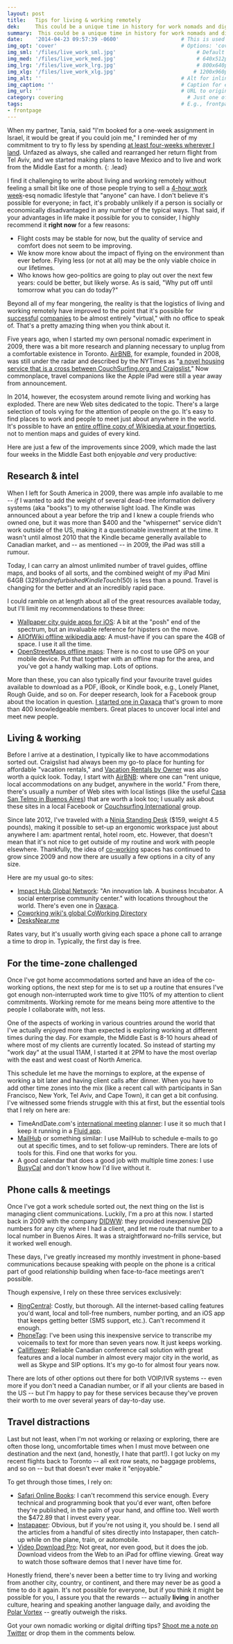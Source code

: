 ```yaml
---
layout: post
title:   Tips for living & working remotely
dek:     This could be a unique time in history for work nomads and digital drifters
summary:  This could be a unique time in history for work nomads and digital drifters       # 140 characters or less!
date:    '2014-04-23 09:57:39 -0600'                    # This is used in place of the filename
img_opt: 'cover'                                        # Options: 'cover' or 'inlne' or 'none'
img_sml: '/files/live_work_sml.jpg'                          # Default on cover or inline
img_med: '/files/live_work_med.jpg'                          # 640x512px cover, inline
img_lrg: '/files/live_work_lrg.jpg'                          # 800x640px cover, inline
img_xlg: '/files/live_work_xlg.jpg'                         # 1200x960px cover only
img_alt: ''                                             # Alt for inline
img_caption: ''                                         # Caption for either
img_url: ''                                             # URL to original image
category: covering                                        # Just one of the 4xCs
tags:                                                   # E.g., frontpage
- frontpage
---
```


When my partner, Tania, said "I'm booked for a one-week assignment in Israel, it would be great if you could join me," I reminded her of my commitment to try to fly less by spending [at least four-weeks wherever I land](http://phillipadsmith.com/2013/10/when-i-fly-i-try-to-stay-put-for-a-while-it-works.html). Unfazed as always, she called and rearranged her return flight from Tel Aviv, and we started making plans to leave Mexico and to live and work from the Middle East for a month.
{: .lead}

I find it challenging to write about living and working remotely without feeling a small bit like one of those people trying to sell a [4-hour work week](http://www.amazon.com/gp/product/B002WE46UW/ref=as_li_ss_tl?ie=UTF8&camp=1789&creative=390957&creativeASIN=B002WE46UW&linkCode=as2&tag=phillipadsmit-20)-esq nomadic lifestyle that "anyone" can have. I don't believe it's possible for everyone; in fact, it's probably unlikely if a person is  socially or economically disadvantaged in any number of the typical ways. That said, if your advantages in life make it possible for you to consider, I highly recommend it **right now** for a few reasons:

* Flight costs may be stable for now, but the quality of service and comfort does not seem to be improving. 
* We know more know about the impact of flying on the environment than ever before. Flying less (or not at all) may be the only viable choice in our lifetimes.
* Who knows how geo-politics are going to play out over the next few years: could be better, but likely worse. As is said, "Why put off until tomorrow what you can do today?"

Beyond all of my fear mongering, the reality is that the logistics of living and working remotely have improved to the point that it's possible for [successful](http://www.businessinsider.com/automattics-awesome-remote-work-culture-2013-8) [companies](http://www.amazon.com/gp/product/B00C0ALZ0W/ref=as_li_ss_tl?ie=UTF8&camp=1789&creative=390957&creativeASIN=B00C0ALZ0W&linkCode=as2&tag=phillipadsmit-20) to be almost entirely "virtual," with no office to speak of. That's a pretty amazing thing when you think about it.

Five years ago, when I started my own personal nomadic experiment in 2009, there was a bit more research and planning necessary to unplug from a comfortable existence in Toronto. [AirBNB](http://airbnb.com), for example, founded in 2008, was still under the radar and described by the NYTimes as "[a novel housing service that is a cross between CouchSurfing.org and Craigslist.](http://query.nytimes.com/gst/fullpage.html?res=9C00EFDD153EF932A35752C1A96F9C8B63)" Now commonplace, travel companions like the Apple iPad were still a year away from announcement.

In 2014, however, the ecosystem around remote living and working has exploded. There are new Web sites dedicated to the topic. There's a large selection of tools vying for the attention of people on the go. It's easy to find places to work and people to meet just about anywhere in the world. It's possible to have an [entire offline copy of Wikipedia at your fingertips](), not to mention maps and guides of every kind. 

Here are just a few of the improvements since 2009, which made the last four weeks in the Middle East both enjoyable _and_ very productive:

## Research & intel

When I left for South America in 2009, there was ample info available to me -- _if_ I wanted to add the weight of several dead-tree information delivery systems (aka "books") to my otherwise light load. The Kindle was announced about a year before the trip and I knew a couple friends who owned one, but it was more than $400 and the "whispernet" service didn't work outside of the US, making it a questionable investment at the time. It wasn't until almost 2010 that the Kindle became generally available to Canadian market, and -- as mentioned -- in 2009, the iPad was still a rumour. 

Today, I can carry an almost unlimited number of travel guides, offline maps, and books of all sorts, and the combined weight of my iPad Mini 64GB ($329) and refurbished Kindle Touch ($50) is less than a pound. Travel is changing for the better and at an incredibly rapid pace.

I could ramble on at length about all of the great resources available today, but I'll limit my recommendations to these three:

* [Wallpaper city guide apps for iOS](http://ca.phaidon.com/apps/wallpaper-city-guides/): A bit at the "posh" end of the spectrum, but an invaluable reference for hipsters on the move.
* [AllOfWiki offline wikipedia app](https://itunes.apple.com/us/app/all-wiki-offline-wikipedia/id364878448?mt=8): A must-have if you can spare the 4GB of space. I use it all the time. 
* [OpenStreetMaps offline maps](https://wiki.openstreetmap.org/wiki/Offline_Openstreetmap): There is no cost to use GPS on your mobile device. Put that together with an offline map for the area, and you've got a handy walking map. Lots of options.

More than these, you can also typically find your favourite travel guides available to download as a PDF, iBook, or Kindle book, e.g., Lonely Planet, Rough Guide, and so on. For deeper research, look for a Facebook group about the location in question. [I started one in Oaxaca](https://www.facebook.com/groups/152261324884922/) that's grown to more than 400 knowledgeable members. Great places to uncover local intel and meet new people.

## Living & working

Before I arrive at a destination, I typically like to have accommodations sorted out. Craigslist had always been my go-to place for hunting for affordable "vacation rentals," and [Vacation Rentals by Owner](http://www.vrbo.com/) was also worth a quick look. Today, I start with [AirBNB](https://www.airbnb.com): where one can "rent unique, local accommodations on any budget, anywhere in the world." From there, there's usually a number of Web sites with local listings (like the useful [Casa San Telmo in Buenos Aires](http://www.casasantelmo.com.ar/)) that are worth a look too; I usually ask about these sites in a  local Facebook or [Couchsurfing International](https://www.couchsurfing.org) group. 

Since late 2012, I've traveled with a [Ninja Standing Desk](http://www.amazon.com/gp/product/B00AZOMMUC/ref=as_li_ss_tl?ie=UTF8&camp=1789&creative=390957&creativeASIN=B00AZOMMUC&linkCode=as2&tag=phillipadsmit-20) ($159, weight 4.5 pounds), making it possible to set-up an ergonomic workspace just about anywhere I am: apartment rental, hotel room, etc. However, that doesn't mean that it's not nice to get outside of my routine and work with people elsewhere. Thankfully, the idea of [co-working](http://wiki.coworking.org/w/page/16583831/FrontPage#WhatisCoworking) spaces has continued to grow since 2009 and now there are usually a few options in a city of any size. 

Here are my usual go-to sites:

* [Impact Hub Global Network](http://www.impacthub.net/): "An innovation lab. A business Incubator. A social enterprise community center." with locations throughout the world. There's even one in [Oaxaca](http://www.huboaxaca.org/).
* [Coworking wiki's global CoWorking Directory](http://wiki.coworking.org/w/page/29303049/Directory)
* [DesksNear.me](https://desksnear.me/)

Rates vary, but it's usually worth giving each space a phone call to arrange a time to drop in. Typically, the first day is free.

## For the time-zone challenged

Once I've got home accommodations sorted and have an idea of the co-working options, the next step for me is to set up a routine that ensures I've got enough non-interrupted work time to give 110% of my attention to client commitments. Working remote for me means being more attentive to the people I collaborate with, not less. 

One of the aspects of working in various countries around the world that I've actually enjoyed more than expected is exploring working at different times during the day. For example, the Middle East is 8-10 hours ahead of where most of my clients are currently located. So instead of starting my "work day" at the usual 11AM, I started it at 2PM to have the most overlap with the east and west coast of North America.

This schedule let me have the mornings to explore, at the expense of working a bit later and having client calls after dinner. When you have to add other time zones into the mix (like a recent call with participants in San Francisco, New York, Tel Aviv, and Cape Town), it can get a bit confusing. I've witnessed some friends struggle with this at first, but the essential tools that I rely on here are:

* TimeAndDate.com's [international meeting planner](http://www.timeanddate.com/worldclock/meeting.html): I use it so much that I keep it running in a [Fluid app](http://fluidapp.com/).
* [MailHub](http://dervishsoftware.com/) or something similar: I use MailHub to schedule e-mails to go out at specific times, and to set follow-up reminders. There are lots of tools for this. Find one that works for you.
* A good calendar that does a good job with multiple time zones: I use [BusyCal](http://www.busymac.com/) and don't know how I'd live without it.

## Phone calls & meetings

Once I've got a work schedule sorted out, the next thing on the list is managing client communications. Luckily, I'm a pro at this now. I started back in 2009 with the company [DIDWW](https://www.didww.com/): they provided inexpensive <acronym title="Direct inward dialing">DID</acronym> numbers for any city where I had a client, and let me route that number to a local number in Buenos Aires. It was a straightforward no-frills service, but it worked well enough.

These days, I've greatly increased my monthly investment in phone-based communications because speaking with people on the phone is a critical part of good relationship building when face-to-face meetings aren't possible. 

Though expensive, I rely on these three services exclusively:

* [RingCentral](http://www.ringcentral.com/): Costly, but thorough. All the internet-based calling features you'd want, local and toll-free numbers, number porting, and an iOS app that keeps getting better (SMS support, etc.). Can't recommend it enough.
* [PhoneTag](https://apps.simulscribe.com/signup/r/32613): I've been using this inexpensive service to transcribe my voicemails to text for more than seven years now. It just keeps working.
* [Calliflower](http://www.calliflower.com/): Reliable Canadian conference call solution with great features and a local number in almost every major city in the world, as well as Skype and SIP options. It's my go-to for almost four years now.

There are lots of other options out there for both VOIP/IVR systems -- even more if you don't need a Canadian number, or if all your clients are based in the US -- but I'm happy to pay for these services because they've proven their worth to me over several years of day-to-day use.

## Travel distractions

Last but not least, when I'm not working or relaxing or exploring, there are often those long, uncomfortable times when I must move between one destination and the next (and, honestly, I hate that part!). I got lucky on my recent flights back to Toronto -- all exit row seats, no baggage problems, and so on -- but that doesn't ever make it "enjoyable."

To get through those times, I rely on:

* [Safari Online Books](http://www.safaribooksonline.com/): I can't recommend this service enough. Every technical and programming book that you'd ever want, often before they're published, in the palm of your hand, and offline too. Well worth the $472.89 that I invest every year.
* [Instapaper](https://www.instapaper.com/): Obvious, but if you're not using it, you should be. I send all the articles from a handful of sites directly into Instapaper, then catch-up while on the plane, train, or automobile. 
* [Video Download Pro](https://itunes.apple.com/us/app/video-download-pro-ibolt-downloader/id481606171?mt=8): Not great, nor even good, but it does the job. Download videos from the Web to an iPad for offline viewing. Great way to watch those software demos that I never have time for.

Honestly friend, there's never been a better time to try living and working from another city, country, or continent, and there may never be as good a time to do it again. It's not possible for everyone, but if you think it might be possible for you, I assure you that the rewards -- actually **living** in another culture, hearing and speaking another language daily, and avoiding the [Polar Vortex](https://en.wikipedia.org/wiki/2013%E2%80%9314_North_American_cold_wave) -- greatly outweigh the risks.

Got your own nomadic working or digital drifting tips? [Shoot me a note on Twitter](http://twitter.com/phillipadsmith) or drop them in the comments below.

